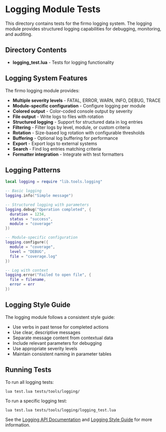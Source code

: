 # Logging Module Tests

This directory contains tests for the firmo logging system. The logging module provides structured logging capabilities for debugging, monitoring, and auditing.

## Directory Contents

- **logging_test.lua** - Tests for logging functionality

## Logging System Features

The firmo logging module provides:

- **Multiple severity levels** - FATAL, ERROR, WARN, INFO, DEBUG, TRACE
- **Module-specific configuration** - Configure logging per module
- **Colored output** - Color-coded console output by severity
- **File output** - Write logs to files with rotation
- **Structured logging** - Support for structured data in log entries
- **Filtering** - Filter logs by level, module, or custom criteria
- **Rotation** - Size-based log rotation with configurable thresholds
- **Buffering** - Optional log buffering for performance
- **Export** - Export logs to external systems
- **Search** - Find log entries matching criteria
- **Formatter integration** - Integrate with test formatters

## Logging Patterns

```lua
local logging = require "lib.tools.logging"

-- Basic logging
logging.info("Simple message")

-- Structured logging with parameters
logging.debug("Operation completed", {
  duration = 1234,
  status = "success",
  module = "coverage"
})

-- Module-specific configuration
logging.configure({
  module = "coverage",
  level = "DEBUG",
  file = "coverage.log"
})

-- Log with context
logging.error("Failed to open file", {
  file = filename,
  error = err
})
```

## Logging Style Guide

The logging module follows a consistent style guide:

- Use verbs in past tense for completed actions
- Use clear, descriptive messages
- Separate message content from contextual data
- Include relevant parameters for debugging
- Use appropriate severity levels
- Maintain consistent naming in parameter tables

## Running Tests

To run all logging tests:
```
lua test.lua tests/tools/logging/
```

To run a specific logging test:
```
lua test.lua tests/tools/logging/logging_test.lua
```

See the [Logging API Documentation](/docs/api/logging.md) and [Logging Style Guide](/docs/api/logging_style_guide.md) for more information.